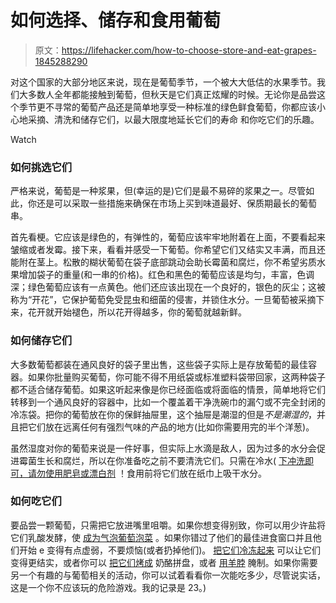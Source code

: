 # 如何选择、储存和食用葡萄

> 原文：<https://lifehacker.com/how-to-choose-store-and-eat-grapes-1845288290>

对这个国家的大部分地区来说，现在是葡萄季节，一个被大大低估的水果季节。我们大多数人全年都能接触到葡萄，但秋天是它们真正炫耀的时候。无论你是品尝这个季节更不寻常的葡萄产品还是简单地享受一种标准的绿色鲜食葡萄，你都应该小心地采摘、清洗和储存它们，以最大限度地延长它们的寿命 和你吃它们的乐趣。

Watch

### 如何挑选它们

严格来说，葡萄是一种浆果，但(幸运的是)它们是最不易碎的浆果之一。尽管如此，你还是可以采取一些措施来确保在市场上买到味道最好、保质期最长的葡萄串。

首先看梗。它应该是绿色的，有弹性的，葡萄应该牢牢地附着在上面，不要看起来皱缩或者发霉。接下来，看看并感受一下葡萄。你希望它们又结实又丰满，而且还能附在茎上。松散的糊状葡萄在袋子底部跳动会助长霉菌和腐烂，你不希望劣质水果增加袋子的重量(和一串的价格)。红色和黑色的葡萄应该是均匀，丰富，色调深；绿色葡萄应该有一点黄色。他们还应该出现在一个良好的，银色的灰尘；这被称为“开花”，它保护葡萄免受昆虫和细菌的侵害，并锁住水分。一旦葡萄被采摘下来，花开就开始褪色，所以花开得越多，你的葡萄就越新鲜。

### 如何储存它们

大多数葡萄都装在通风良好的袋子里出售，这些袋子实际上是存放葡萄的最佳容器。如果你批量购买葡萄，你可能不得不用纸袋或标准塑料袋带回家，这两种袋子都不适合储存葡萄。如果这听起来像是你已经面临或将面临的情景，简单地将它们转移到一个通风良好的容器中，比如一个覆盖着干净洗碗巾的漏勺或不完全封闭的冷冻袋。把你的葡萄放在你的保鲜抽屉里，这个抽屉是潮湿的但是*不是潮湿的*，并且把它们放在远离任何有强烈气味的产品的地方(比如你需要用完的半个洋葱)。

虽然湿度对你的葡萄来说是一件好事，但实际上水滴是敌人，因为过多的水分会促进霉菌生长和腐烂，所以在你准备吃之前不要清洗它们。只需在冷水( [下冲洗即可，请勿使用肥皂或漂白剂](https://lifehacker.com/please-dont-try-to-disinfect-your-fruits-and-veggies-1843165213) ！食用前将它们放在纸巾上吸干水分。

### 如何吃它们

要品尝一颗葡萄，只需把它放进嘴里咀嚼。如果你想变得别致，你可以用少许盐将它们乳酸发酵，使 [成为气泡葡萄泡菜](https://skillet.lifehacker.com/pickle-grapes-for-a-surprisingly-good-time-1839061793) 。如果你错过了他们的最佳进食窗口并且他们开始 e 变得有点虚弱，不要烦恼(或者扔掉他们)。 [把它们冷冻起来](https://skillet.lifehacker.com/freeze-mushy-grapes-to-make-them-edible-again-1836999557) 可以让它们变得更结实，或者你可以 [把它们烤成](https://skillet.lifehacker.com/how-to-turn-mushy-grapes-into-a-fancy-cheese-accompanim-1819155001) 奶酪拼盘，或者 [用羊脖](https://skillet.lifehacker.com/sous-vide-your-lamb-with-grapes-1838948491) 腌制。如果你需要另一个有趣的与葡萄相关的活动，你可以试着看看你一次能吃多少，尽管说实话，这是一个你不应该玩的危险游戏。我的记录是 23。)